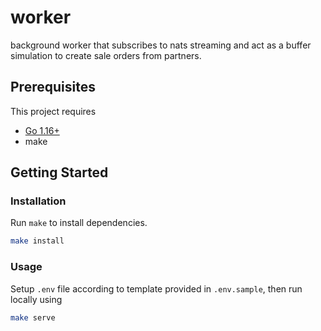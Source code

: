 # worker

background worker that subscribes to nats streaming and act as a buffer simulation to create sale orders from partners.

## Prerequisites

This project requires

- [Go 1.16+](https://golang.org/)
- make

## Getting Started

### Installation

Run `make` to install dependencies.

```bash
make install
```

### Usage

Setup `.env` file according to template provided in `.env.sample`, then run locally using

```bash
make serve
```

